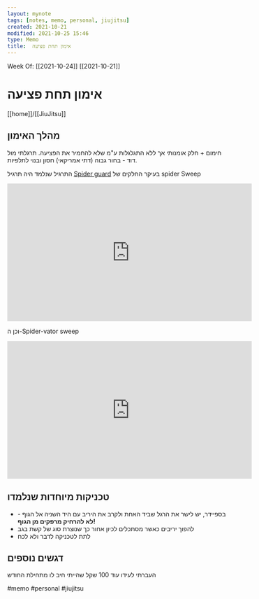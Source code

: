 ```yaml
---
layout: mynote
tags: [notes, memo, personal, jiujitsu] 
created: 2021-10-21
modified: 2021-10-25 15:46
type: Memo
title:  אימון תחת פציעה 
---
```

Week Of: [[2021-10-24]]
[[2021-10-21]]

#  אימון תחת פציעה 
[[home]]/[[JiuJitsu]]

## מהלך האימון
חימום + חלק אומנותי אך ללא התגלגלות ע"מ שלא להחמיר את הפציעה.
תרגלתי מול דוד - בחור גבוה (דתי אמריקאי) חסון ובנוי לתלפיות. 

התרגיל שנלמד היה תרגיל [Spider guard](https://www.youtube.com/watch?v=Gcw3qszoDFA) 
בעיקר החלקים של spider Sweep
<iframe width="560" height="315" src="https://www.youtube.com/embed/IJqFY8Pcc4A?start=5" title="YouTube video player" frameborder="0" allow="accelerometer; autoplay; clipboard-write; encrypted-media; gyroscope; picture-in-picture" allowfullscreen></iframe>

וכן ה-Spider-vator sweep
<iframe width="560" height="315" src="https://www.youtube.com/embed/IJqFY8Pcc4A?start=271" title="YouTube video player" frameborder="0" allow="accelerometer; autoplay; clipboard-write; encrypted-media; gyroscope; picture-in-picture" allowfullscreen></iframe>

## טכניקות מיוחדות שנלמדו
- בספיידר, יש לישר את הרגל שביד האחת ולקרב את היריב עם היד השניה אל הגוף - **לא להרחיק מרפקים מן הגוף!**
- להפוך יריבים כאשר מסתכלים לכיון אחור כך שנוצרת סוג של קשת בגב
- לתת לטכניקה לדבר ולא לכח

## דגשים נוספים
העברתי לעידו עוד 100 שקל שהייתי חיב לו מתחילת החודש 

 
 

#memo 
#personal
#jiujitsu